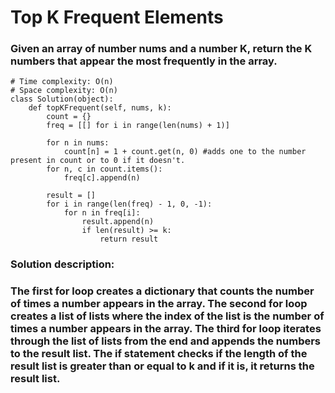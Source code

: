 # Top K Frequent Elements

### Given an array of number nums and a number K, return the K numbers that appear the most frequently in the array.

```
# Time complexity: O(n)
# Space complexity: O(n)
class Solution(object):
    def topKFrequent(self, nums, k):
        count = {}
        freq = [[] for i in range(len(nums) + 1)]

        for n in nums:
            count[n] = 1 + count.get(n, 0) #adds one to the number present in count or to 0 if it doesn't.
        for n, c in count.items():
            freq[c].append(n)
            
        result = []
        for i in range(len(freq) - 1, 0, -1):
            for n in freq[i]:
                result.append(n)
                if len(result) >= k:
                    return result
```
### Solution description:
### The first for loop creates a dictionary that counts the number of times a number appears in the array. The second for loop creates a list of lists where the index of the list is the number of times a number appears in the array. The third for loop iterates through the list of lists from the end and appends the numbers to the result list. The if statement checks if the length of the result list is greater than or equal to k and if it is, it returns the result list.

